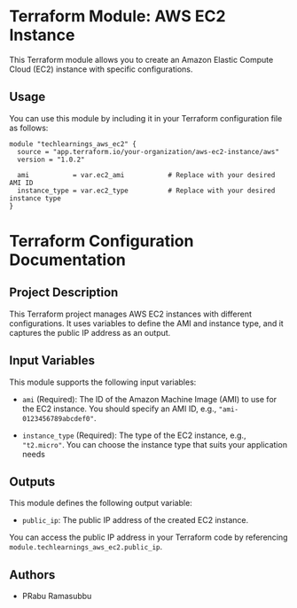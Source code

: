 # Terraform Module: AWS EC2 Instance

This Terraform module allows you to create an Amazon Elastic Compute Cloud (EC2) instance with specific configurations.

## Usage

You can use this module by including it in your Terraform configuration file as follows:

```
module "techlearnings_aws_ec2" {
  source = "app.terraform.io/your-organization/aws-ec2-instance/aws"
  version = "1.0.2"

  ami           = var.ec2_ami           # Replace with your desired AMI ID
  instance_type = var.ec2_type          # Replace with your desired instance type
}
```

# Terraform Configuration Documentation

## Project Description

This Terraform project manages AWS EC2 instances with different configurations. It uses variables to define the AMI and instance type, and it captures the public IP address as an output.

Input Variables
---------------
This module supports the following input variables:

*   `ami` (Required): The ID of the Amazon Machine Image (AMI) to use for the EC2 instance. You should specify an AMI ID, e.g., `"ami-0123456789abcdef0"`.
    
*   `instance_type` (Required): The type of the EC2 instance, e.g., `"t2.micro"`. You can choose the instance type that suits your application needs

Outputs
-------

This module defines the following output variable:

*   `public_ip`: The public IP address of the created EC2 instance.

You can access the public IP address in your Terraform code by referencing `module.techlearnings_aws_ec2.public_ip`.

Authors
-------

*   PRabu Ramasubbu
